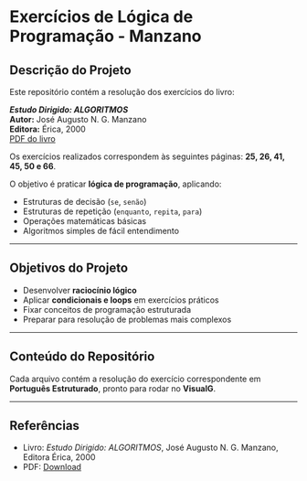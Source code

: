 # Exercícios de Lógica de Programação - Manzano

## Descrição do Projeto

Este repositório contém a resolução dos exercícios do livro:

**_Estudo Dirigido: ALGORITMOS_**  
**Autor:** José Augusto N. G. Manzano  
**Editora:** Érica, 2000  
[PDF do livro](https://fateczlads.wordpress.com/wp-content/uploads/2014/01/algoritmos-manzano.pdf)  

Os exercícios realizados correspondem às seguintes páginas: **25, 26, 41, 45, 50 e 66**.

O objetivo é praticar **lógica de programação**, aplicando:

- Estruturas de decisão (`se`, `senão`)  
- Estruturas de repetição (`enquanto`, `repita`, `para`)  
- Operações matemáticas básicas  
- Algoritmos simples de fácil entendimento  

---

## Objetivos do Projeto

- Desenvolver **raciocínio lógico**  
- Aplicar **condicionais e loops** em exercícios práticos  
- Fixar conceitos de programação estruturada  
- Preparar para resolução de problemas mais complexos  

---

## Conteúdo do Repositório

Cada arquivo contém a resolução do exercício correspondente em **Português Estruturado**, pronto para rodar no **VisualG**.

---

## Referências

- Livro: _Estudo Dirigido: ALGORITMOS_, José Augusto N. G. Manzano, Editora Érica, 2000  
- PDF: [Download](https://fateczlads.wordpress.com/wp-content/uploads/2014/01/algoritmos-manzano.pdf)
